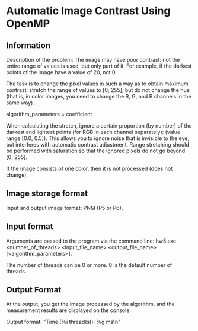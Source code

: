 # Automatic Image Contrast Using OpenMP

## Information

Description of the problem: The image may have poor contrast: not the entire range of values ​​is used, but only part of it. For example, if the darkest points of the image have a value of 20, not 0.

The task is to change the pixel values ​​in such a way as to obtain maximum contrast: stretch the range of values ​​to [0; 255], but do not change the hue (that is, in color images, you need to change the R, G, and B channels in the same way).

algorithm_parameters = coefficient
  
When calculating the stretch, ignore a certain proportion (by number) of the darkest and lightest points (for RGB in each channel separately): <coefficient> (value range [0.0, 0.5)). This allows you to ignore noise that is invisible to the eye, but interferes with automatic contrast adjustment. Range stretching should be performed with saturation so that the ignored pixels do not go beyond [0; 255].
  
If the image consists of one color, then it is not processed (does not change).
  
## Image storage format
Input and output image format: PNM (P5 or P6).
  
## Input format
Arguments are passed to the program via the command line:
hw5.exe <number_of_threads> <input_file_name> <output_file_name> [<algorithm_parameters>].
  
The number of threads can be 0 or more. 0 is the default number of threads.
  
## Output Format
At the output, you get the image processed by the algorithm, and the measurement results are displayed on the console. 
  
Output format: "Time (%i thread(s)): %g ms\n"
